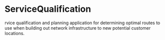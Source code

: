 ServiceQualification
====================

rvice qualification and planning application for determining optimal routes to use when building out network infrastructure to new potential customer locations.
